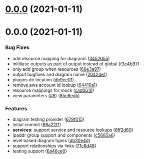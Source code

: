 # [0.0.0](https://github.com/hamlet-io/engine-plugin-aws/compare/v8.0.0...v0.0.0) (2021-01-11)



# 0.0.0 (2021-01-11)


### Bug Fixes

* add resource mapping for diagrams ([3452055](https://github.com/hamlet-io/engine-plugin-aws/commit/3452055aba6f3d3801de098c936b7dd5430797ff))
* initiliase outputs as part of output instead of global ([f3c4b97](https://github.com/hamlet-io/engine-plugin-aws/commit/f3c4b973e6db833c6c570465dd106fb75d159c4e))
* only add group when resources ([68e3a97](https://github.com/hamlet-io/engine-plugin-aws/commit/68e3a9717affdd2a6cc712454d19b7e29585cdd7))
* output bugfixes and diagram name ([20424e1](https://github.com/hamlet-io/engine-plugin-aws/commit/20424e1c6a34a0c35857d579e8b3563f2073c466))
* plugins dir location ([db9ce01](https://github.com/hamlet-io/engine-plugin-aws/commit/db9ce01a3a2853032a35b0fc897db3396b30222e))
* remove aws account id lookup ([64410a1](https://github.com/hamlet-io/engine-plugin-aws/commit/64410a1d646b443065967d6fe5e2131c41ff5269))
* resource mappings for mock ([cad0610](https://github.com/hamlet-io/engine-plugin-aws/commit/cad0610c1481ed22e13cf311b831883839ae27c1))
* view parameters ([#6](https://github.com/hamlet-io/engine-plugin-aws/issues/6)) ([85c6edb](https://github.com/hamlet-io/engine-plugin-aws/commit/85c6edbd063eca58ab40995022d53e17b7de66b0))


### Features

* diagram testing provider ([679f015](https://github.com/hamlet-io/engine-plugin-aws/commit/679f0158ac4ec0e0dfa062382c1147b31056b1d9))
* initial commit ([66a22f1](https://github.com/hamlet-io/engine-plugin-aws/commit/66a22f1797d004ce27bc7e764a8d4e458cad3658))
* **services:** support service and resource lookups ([6ff2d60](https://github.com/hamlet-io/engine-plugin-aws/commit/6ff2d6034fdc626d77c9cb32fcd288d44c4c767d))
* ipaddr group support and components ([c5685a6](https://github.com/hamlet-io/engine-plugin-aws/commit/c5685a6c7df8fe4c782f5f2f733901b271302bdf))
* level based diagram types ([db30e4d](https://github.com/hamlet-io/engine-plugin-aws/commit/db30e4d8c37484b41c84b62f1b1b6b1abd9ee6b4))
* support relationships via links ([71c8d48](https://github.com/hamlet-io/engine-plugin-aws/commit/71c8d48fd20b4a1b8cff19dbece4111f2899d81d))
* testing support ([6a46ce0](https://github.com/hamlet-io/engine-plugin-aws/commit/6a46ce03495bb28cab3c1e3c845de7e0c6a6f927))



